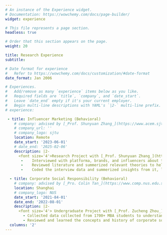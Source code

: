```yaml
---
# An instance of the Experience widget.
# Documentation: https://wowchemy.com/docs/page-builder/
widget: experience

# This file represents a page section.
headless: true

# Order that this section appears on the page.
weight: 20

title: Research Experience
subtitle:

# Date format for experience
#   Refer to https://wowchemy.com/docs/customization/#date-format
date_format: Jan 2006

# Experiences.
#   Add/remove as many `experience` items below as you like.
#   Required fields are `title`, `company`, and `date_start`.
#   Leave `date_end` empty if it's your current employer.
#   Begin multi-line descriptions with YAML's `|2-` multi-line prefix.
# experience:

 - title: Influencer Marketing (Behavioral)
    # company: advised by [_Prof. Shunyuan Zhang_](https://www.acem.sjtu.edu.cn/en/faculty/zhouzucheng.html) from [Shanghai Jiao Tong University](https://www.acem.sjtu.edu.cn/en/)
    # company_url: ''
    # company_logo: sjtu
    location: Remote
    date_start: '2023-06-01'
    # date_end: '2025-02-06'
    description: |2-
      <font size='4'>Research Project with [_Prof. Shunyuan Zhang_](https://www.hbs.edu/faculty/Pages/profile.aspx?facId=1175206) from Harvard Business School
       -	Interviewed with platforma, brands, and influencers about their perspectives on the marketing activities after and before a campaign.
       -	Reviewed literature and summerized relevant theories to help explain the goal alignment between platform, influencer, and brand.
       -	Coded the interview data and summerized insights from it, leading to a new theory about firm-influencer match with platform playing a key role as mediator.

  - title: Corporate Social Responsibility (Behavioral)
    # company: advised by [_Pro. Colin Tan_](https://www.comp.nus.edu.sg/cs/people/ctank/) from [National University of Singapore](https://www.comp.nus.edu.sg/)
    location: Shanghai
    # company_logo: NUS
    date_start: '2021-84-01'
    date_end: '2022-08-01'
    description: |2-
      <font size='4'> Undergraduate Project with [_Prof. Zucheng Zhou_]((https://acem.sjtu.edu.cn/en/faculty/zhouzucheng.html)) from SJTU</font>
        - Collected data collected from 1700+ MBA students to understand the differences in people’s evaluation of the external environment.
        - Reviewed and learned the concepts and history of corporate social responsiblity, generating a 5000-word report.
  columns: '2'
---
```


